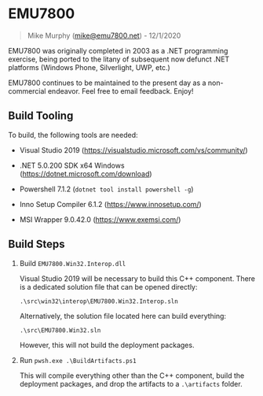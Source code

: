 # EMU7800
> Mike Murphy (mike@emu7800.net) - 12/1/2020

EMU7800 was originally completed in 2003 as a .NET programming exercise,
being ported to the litany of subsequent now defunct .NET platforms (Windows Phone, Silverlight, UWP, etc.)

EMU7800 continues to be maintained to the present day as a non-commercial endeavor.
Feel free to email feedback.
Enjoy!

## Build Tooling

To build, the following tools are needed:

- Visual Studio 2019 (https://visualstudio.microsoft.com/vs/community/)

- .NET 5.0.200 SDK x64 Windows (https://dotnet.microsoft.com/download)

- Powershell 7.1.2 (``dotnet tool install powershell -g``)

- Inno Setup Compiler 6.1.2 (https://www.innosetup.com/)

- MSI Wrapper 9.0.42.0 (https://www.exemsi.com/)

## Build Steps

1. Build ``EMU7800.Win32.Interop.dll``

    Visual Studio 2019 will be necessary to build this C++ component. There is a dedicated solution file that can be opened directly:

    `.\src\win32\interop\EMU7800.Win32.Interop.sln`
    
    Alternatively, the solution file located here can build everything:

    `.\src\EMU7800.Win32.sln`

    However, this will not build the deployment packages.

2. Run ``pwsh.exe .\BuildArtifacts.ps1``

    This will compile everything other than the C++ component, build the deployment packages, and drop the artifacts to a `.\artifacts` folder.
